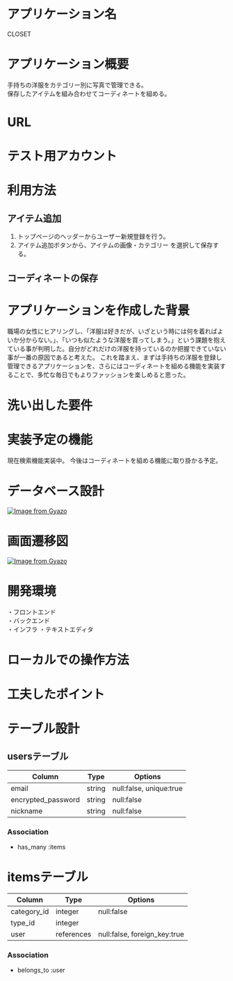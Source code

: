 # アプリケーション名
CLOSET

# アプリケーション概要
手持ちの洋服をカテゴリー別に写真で管理できる。  
保存したアイテムを組み合わせてコーディネートを組める。

# URL

# テスト用アカウント

# 利用方法
## アイテム追加
1. トップページのヘッダーからユーザー新規登録を行う。
2. アイテム追加ボタンから、アイテムの画像・カテゴリー を選択して保存する。

## コーディネートの保存  


# アプリケーションを作成した背景
職場の女性にヒアリングし、「洋服は好きだが、いざという時には何を着ればよいか分からない。」、「いつも似たような洋服を買ってしまう。」という課題を抱えている事が判明した。自分がどれだけの洋服を持っているのか把握できていない事が一番の原因であると考えた。
これを踏まえ、まずは手持ちの洋服を登録し管理できるアプリケーションを、さらにはコーディネートを組める機能を実装することで、多忙な毎日でもよりファッションを楽しめると思った。

# 洗い出した要件


# 実装予定の機能
現在検索機能実装中。
今後はコーディネートを組める機能に取り掛かる予定。

# データベース設計
[![Image from Gyazo](https://i.gyazo.com/4bc863201bd5211822f63517780b6df1.png)](https://gyazo.com/4bc863201bd5211822f63517780b6df1)

# 画面遷移図
[![Image from Gyazo](https://i.gyazo.com/5ecb10db31146acc019e5bde2950942a.png)](https://gyazo.com/5ecb10db31146acc019e5bde2950942a)

# 開発環境
・フロントエンド  
・バックエンド  
・インフラ
・テキストエディタ

# ローカルでの操作方法

# 工夫したポイント











# テーブル設計
## usersテーブル

| Column             | Type       | Options                |
| ------------------ | ---------- | ---------------------- |
| email              | string     | null:false, unique:true|
| encrypted_password | string     | null:false             |
| nickname           | string     | null:false             |


### Association
- has_many :items


# itemsテーブル

| Column             | Type        | Options                      | 
| ------------------ | ----------  | ---------------------------- |
| category_id        | integer     | null:false                   |
| type_id            | integer     |                              |
| user               | references  | null:false, foreign_key:true |

### Association
- belongs_to :user



